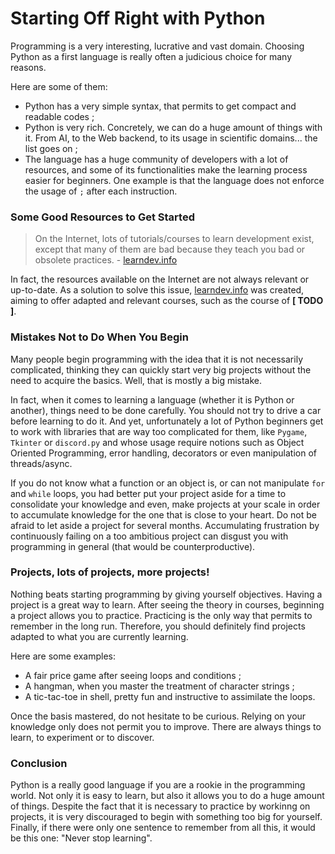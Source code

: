 # Starting Off Right with Python

Programming is a very interesting, lucrative and vast domain.
Choosing Python as a first language is really often a judicious choice for many reasons.

Here are some of them:
- Python has a very simple syntax, that permits to get compact and readable codes ;
- Python is very rich. Concretely, we can do a huge amount of things with it.
From AI, to the Web backend, to its usage in scientific domains... the list goes on ;
- The language has a huge community of developers with a lot of resources,
 and some of its functionalities make the learning process easier for beginners.
One example is that the language does not enforce the usage of `;` after each instruction.


### Some Good Resources to Get Started

> On the Internet, lots of tutorials/courses to learn development exist, except that many
> of them are bad because they teach you bad or obsolete practices. - [learndev.info](https://www.learndev.info/en)


In fact, the resources available on the Internet are not always relevant or up-to-date.
As a solution to solve this issue, [learndev.info](https://www.learndev.info/en) was created, aiming to offer adapted and relevant courses,
such as the course of **[ TODO ]**.



### Mistakes Not to Do When You Begin

Many people begin programming with the idea that it is not necessarily complicated,
thinking they can quickly start very big projects without the need to acquire the basics.
Well, that is mostly a big mistake.

In fact, when it comes to learning a language (whether it is Python or another), things need to be done carefully.
You should not try to drive a car before learning to do it. And yet, unfortunately a lot of
Python beginners get to work with libraries that are way too complicated for them, like
`Pygame`, `Tkinter` or `discord.py` and whose usage require notions such as 
Object Oriented Programming, error handling, decorators or even manipulation of threads/async.

If you do not know what a function or an object is, or can not manipulate `for` and `while` loops,
you had better put your project aside for a time to consolidate your knowledge and even, make
projects at your scale in order to accumulate knowledge for the one that is close to your heart.
Do not be afraid to let aside a project for several months.
Accumulating frustration by continuously failing on a too ambitious project can disgust you 
with programming in general (that would be counterproductive).


### Projects, lots of projects, more projects!

Nothing beats starting programming by giving yourself objectives. Having a project
is a great way to learn. After seeing the theory in courses,
beginning a project allows you to practice. Practicing is the only way that permits to remember in the long run.
Therefore, you should definitely find projects adapted to what you are currently learning.

Here are some examples:
- A fair price game after seeing loops and conditions ;
- A hangman, when you master the treatment of character strings ;
- A tic-tac-toe in shell, pretty fun and instructive to assimilate the loops.

Once the basis mastered, do not hesitate to be curious. Relying on your knowledge only does not permit you to improve.
There are always things to learn, to experiment or to discover.

### Conclusion

Python is a really good language if you are a rookie in the programming world. Not only it is easy to learn,
but also it allows you to do a huge amount of things. Despite the fact that it is necessary to practice by workinng on projects,
it is very discouraged to begin with something too big for yourself.
Finally, if there were only one sentence to remember from all this, it would be this one: "Never stop learning".